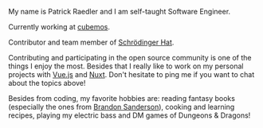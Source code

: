 My name is Patrick Raedler and I am self-taught Software Engineer.

Currently working at [cubemos](https://cubemos.com/).

Contributor and team member of [Schrödinger Hat](https://www.schrodinger-hat.it).

Contributing and participating in the open source community is one of the things I enjoy the most. Besides that I really like to work on my personal projects with [Vue.js](https://vuejs.org/) and [Nuxt](https://nuxt.com/). Don't hesitate to ping me if you want to chat about the topics above!

Besides from coding, my favorite hobbies are: reading fantasy books (especially the ones from [Brandon Sanderson](https://www.brandonsanderson.com/)), cooking and learning recipes, playing my electric bass and DM games of Dungeons & Dragons!
